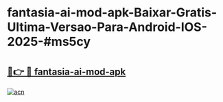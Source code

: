 # fantasia-ai-mod-apk-Baixar-Gratis-Ultima-Versao-Para-Android-IOS-2025-#ms5cy

# <h2><a href="https://ainizakaria.my?title=fantasia-ai-mod-apk&ref=24M">🔗👉 🔴 fantasia-ai-mod-apk</a></h2>

[![acn](https://github.com/user-attachments/assets/0f9c940e-d8b0-45ae-aac7-cd30a18b3e1c)](https://ainizakaria.my?title=fantasia-ai-mod-apk&ref=24M)

